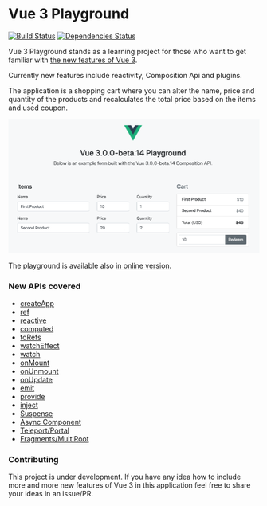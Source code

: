 # Vue 3 Playground

[![Build Status](https://travis-ci.com/blacksonic/vue-3-playground.svg?branch=master)](https://travis-ci.com/blacksonic/vue-3-playground)
[![Dependencies Status](https://david-dm.org/blacksonic/vue-3-playground/status.svg)](https://david-dm.org/blacksonic/vue-3-playground)

Vue 3 Playground stands as a learning project for those who want to get familiar with [the new features of Vue 3](https://composition-api.vuejs.org/).

Currently new features include reactivity, Composition Api and plugins.

The application is a shopping cart where you can alter the name, price and quantity of the products and
recalculates the total price based on the items and used coupon.

![Vue 3 Playground](./images/screenshot.png "Vue 3 Playground")

The playground is available also [in online version](https://codesandbox.io/s/github/blacksonic/vue-3-playground).

### New APIs covered

- [createApp](https://github.com/blacksonic/vue-3-playground/blob/master/src/main.js)
- [ref](https://github.com/blacksonic/vue-3-playground/blob/master/src/hooks.js)
- [reactive](https://github.com/blacksonic/vue-3-playground/blob/master/src/hooks.js)
- [computed](https://github.com/blacksonic/vue-3-playground/blob/master/src/hooks.js)
- [toRefs](https://github.com/blacksonic/vue-3-playground/blob/master/src/App.vue)
- [watchEffect](https://github.com/blacksonic/vue-3-playground/blob/master/src/App.vue)
- [watch](https://github.com/blacksonic/vue-3-playground/blob/master/src/App.vue)
- [onMount](https://github.com/blacksonic/vue-3-playground/blob/master/src/App.vue)
- [onUnmount](https://github.com/blacksonic/vue-3-playground/blob/master/src/App.vue)
- [onUpdate](https://github.com/blacksonic/vue-3-playground/blob/master/src/App.vue)
- [emit](https://github.com/blacksonic/vue-3-playground/blob/master/src/Coupon.vue)
- [provide](https://github.com/blacksonic/vue-3-playground/blob/master/src/version.js)
- [inject](https://github.com/blacksonic/vue-3-playground/blob/master/src/version.js)
- [Suspense](https://github.com/blacksonic/vue-3-playground/blob/master/src/App.vue)
- [Async Component](https://github.com/blacksonic/vue-3-playground/blob/master/src/Coupon.vue)
- [Teleport/Portal](https://github.com/blacksonic/vue-3-playground/blob/master/src/Header.vue)
- [Fragments/MultiRoot](https://github.com/blacksonic/vue-3-playground/blob/master/src/App.vue)

### Contributing

This project is under development. If you have any idea how to include more and more new features of Vue 3 in this application feel free to share your ideas in an issue/PR.

